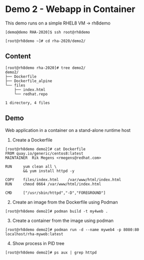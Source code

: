 # Demo 2 - Webapp in Container
This demo runs on a simple RHEL8 VM -> rh8demo

```text
[demo@demo RHA-2020]$ ssh root@rh8demo

[root@rh8demo ~]# cd rha-2020/demo2/
```
## Content
```text
[root@rh8demo rha-2020]# tree demo2/
demo2/
├── Dockerfile
├── Dockerfile_alpine
└── files
    ├── index.html
    └── redhat.repo

1 directory, 4 files
```


## Demo
Web application in a container on a stand-alone runtime host
1. Create a Dockerfile
```text
[root@rh8demo demo2]# cat Dockerfile
FROM quay.io/generic/centos8:latest
MAINTAINER  Rik Megens <rmegens@redhat.com>

RUN     yum clean all \
    	&& yum install httpd -y

COPY    files/index.html    /var/www/html/index.html
RUN	    chmod 0664 /var/www/html/index.html

CMD     ["/usr/sbin/httpd","-D","FOREGROUND"]

```
2. Create an image from the Dockerfile using Podman
```text
[root@rh8demo demo2]# podman build -t my4web .
```
3. Create a container from the image using podman
```text
[root@rh8demo demo2]# podman run -d --name myweb4 -p 8080:80 localhost/rha-myweb:latest
```
4. Show process in PID tree
```text
[root@rh8demo demo2]# ps aux | grep httpd
```